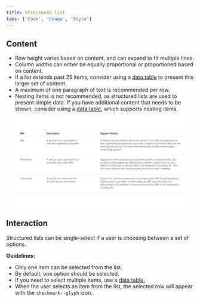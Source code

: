 ```yaml
---
title: Structured list
tabs: ['Code', 'Usage', 'Style']
---
```


## Content

- Row height varies based on content, and can expand to fit multiple lines.
- Column widths can either be equally proportional or proportioned based on content.
- If a list extends past 25 items, consider using a [data table](/components/data-table) to present this larger set of content.
- A maximum of one paragraph of text is recommended per row.
- Nesting items is not recommended, as structured lists are used to present simple data. If you have additional content that needs to be shown, consider using a [data table](/components/data-table), which supports nesting items.

<image-component cols="12"  caption="Structured List to present definitions.">

![Structured List to present definitions.](images/structured-list-usage-2.png)

</image-component>


## Interaction

Structured lists can be single-select if a user is choosing between a set of options.

**Guidelines:**

- Only one item can be selected from the list.
- By default, one option should be selected.
- If you need to select multiple items, use a [data table.](/components/data-table)
- When the user selects an item from the list, the selected row will appear with the `checkmark--glyph` icon.
